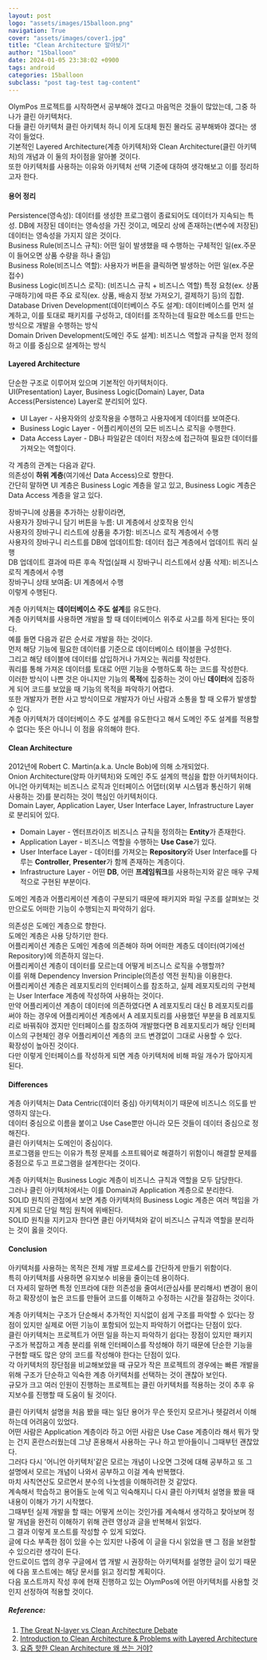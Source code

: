 ```yaml
---
layout: post
logo: "assets/images/15balloon.png"
navigation: True
cover: "assets/images/cover1.jpg"
title: "Clean Architecture 알아보기"
author: "15balloon"
date: 2024-01-05 23:38:02 +0900
tags: android
categories: 15balloon
subclass: "post tag-test tag-content"
---
```


OlymPos 프로젝트를 시작하면서 공부해야 겠다고 마음먹은 것들이 많았는데, 그중 하나가 클린 아키텍처다.   
다들 클린 아키텍처 클린 아키텍처 하니 이게 도대체 뭔진 몰라도 공부해봐야 겠다는 생각이 들었다.   
기본적인 Layered Architecture(계층 아키텍처)와 Clean Architecture(클린 아키텍처)의 개념과 이 둘의 차이점을 알아볼 것이다.   
또한 아키텍처를 사용하는 이유와 아키텍처 선택 기준에 대하여 생각해보고 이를 정리하고자 한다.   

#### 용어 정리
Persistence(영속성): 데이터를 생성한 프로그램이 종료되어도 데이터가 지속되는 특성. DB에 저장된 데이터는 영속성을 가진 것이고, 메모리 상에 존재하는(변수에 저장된) 데이터는 영속성을 가지지 않은 것이다.   
Business Rule(비즈니스 규칙): 어떤 일이 발생했을 때 수행하는 구체적인 일(ex.주문이 들어오면 상품 수량을 하나 줄임)   
Business Role(비즈니스 역할): 사용자가 버튼을 클릭하면 발생하는 어떤 일(ex.주문 접수)   
Business Logic(비즈니스 로직): (비즈니스 규칙 + 비즈니스 역할) 특정 요청(ex. 상품 구매하기)에 따른 주요 로직(ex. 상품, 배송지 정보 가져오기, 결제하기 등)의 집합.   
Database Driven Development(데이터베이스 주도 설계): 데이터베이스를 먼저 설계하고, 이를 토대로 패키지를 구성하고, 데이터를 조작하는데 필요한 메소드를 만드는 방식으로 개발을 수행하는 방식   
Domain Driven Development(도메인 주도 설계): 비즈니스 역할과 규칙을 먼저 정의하고 이를 중심으로 설계하는 방식   

#### Layered Architecture
단순한 구조로 이루어져 있으며 기본적인 아키텍처이다.   
UI(Presentation) Layer, Business Logic(Domain) Layer, Data Access(Persistence) Layer로 분리되어 있다.   
- UI Layer - 사용자와의 상호작용을 수행하고 사용자에게 데이터를 보여준다.   
- Business Logic Layer - 어플리케이션의 모든 비즈니스 로직을 수행한다.   
- Data Access Layer - DB나 파일같은 데이터 저장소에 접근하여 필요한 데이터를 가져오는 역할이다.   

각 계층의 관계는 다음과 같다.   
의존성이 **하위 계층**(여기에선 Data Access)으로 향한다.   
간단히 말하면 UI 계층은 Business Logic 계층을 알고 있고, Business Logic 계층은 Data Access 계층을 알고 있다.   

장바구니에 상품을 추가하는 상황이라면,   
사용자가 장바구니 담기 버튼을 누름: UI 계층에서 상호작용 인식   
사용자의 장바구니 리스트에 상품을 추가함: 비즈니스 로직 계층에서 수행   
사용자의 장바구니 리스트를 DB에 업데이트함: 데이터 접근 계층에서 업데이트 쿼리 실행   
DB 업데이트 결과에 따른 후속 작업(실패 시 장바구니 리스트에서 상품 삭제): 비즈니스 로직 계층에서 수행   
장바구니 상태 보여줌: UI 계층에서 수행   
이렇게 수행된다.   

계층 아키텍처는 **데이터베이스 주도 설계**를 유도한다.   
계층 아키텍처를 사용하면 개발을 할 때 데이터베이스 위주로 사고를 하게 된다는 뜻이다.   
예를 들면 다음과 같은 순서로 개발을 하는 것이다.   
먼저 해당 기능에 필요한 데이터를 기준으로 데이터베이스 테이블을 구성한다.   
그리고 해당 테이블에 데이터를 삽입하거나 가져오는 쿼리를 작성한다.   
쿼리를 통해 가져온 데이터를 토대로 어떤 기능을 수행하도록 하는 코드를 작성한다.   
이러한 방식이 나쁜 것은 아니지만 기능의 **목적**에 집중하는 것이 아닌 **데이터**에 집중하게 되어 코드를 보았을 때 기능의 목적을 파악하기 어렵다.   
또한 개발자가 편한 사고 방식이므로 개발자가 아닌 사람과 소통을 할 때 오류가 발생할 수 있다.   
계층 아키텍처가 데이터베이스 주도 설계를 유도한다고 해서 도메인 주도 설계를 적용할 수 없다는 뜻은 아니니 이 점을 유의해야 한다.   

#### Clean Architecture
2012년에 Robert C. Martin(a.k.a. Uncle Bob)에 의해 소개되었다.   
Onion Architecture(양파 아키텍처)와 도메인 주도 설계의 핵심을 합한 아키텍처이다.   
어니언 아키텍처는 비즈니스 로직과 인터페이스 어댑터(외부 시스템과 통신하기 위해 사용하는 것)를 분리하는 것이 핵심인 아키텍처이다.   
Domain Layer, Application Layer, User Interface Layer, Infrastructure Layer로 분리되어 있다.   
- Domain Layer - 엔터프라이즈 비즈니스 규칙을 정의하는 **Entity**가 존재한다.   
- Application Layer - 비즈니스 역할을 수행하는 **Use Case**가 있다.   
- User Interface Layer - 데이터를 가져오는 **Repository**와 User Interface를 다루는 **Controller**, **Presenter**가 함께 존재하는 계층이다.   
- Infrastructure Layer - 어떤 **DB**, 어떤 **프레임워크**를 사용하는지와 같은 매우 구체적으로 구현된 부분이다.   

도메인 계층과 어플리케이션 계층이 구분되기 때문에 패키지와 파일 구조를 살펴보는 것만으로도 어떠한 기능이 수행되는지 파악하기 쉽다.   

의존성은 도메인 계층으로 향한다.   
도메인 계층은 사용 당하기만 한다.   
어플리케이션 계층은 도메인 계층에 의존해야 하며 어떠한 계층도 데이터(여기에선 Repository)에 의존하지 않는다.   
어플리케이션 계층이 데이터를 모르는데 어떻게 비즈니스 로직을 수행할까?   
이를 위해 Dependency Inversion Principle(의존성 역전 원칙)을 이용한다.   
어플리케이션 계층은 레포지토리의 인터페이스를 참조하고, 실제 레포지토리의 구현체는 User Interface 계층에 작성하여 사용하는 것이다.   
만약 어플리케이션 계층이 데이터에 의존하였다면 A 레포지토리 대신 B 레포지토리를 써야 하는 경우에 어플리케이션 계층에서 A 레포지토리를 사용했던 부분을 B 레포지토리로 바꿔줘야 겠지만 인터페이스를 참조하여 개발했다면 B 레포지토리가 해당 인터페이스의 구현체인 경우 어플리케이션 계층의 코드 변경없이 그대로 사용할 수 있다.   
확장성이 높아진 것이다.   
다만 이렇게 인터페이스를 작성하게 되면 계층 아키텍처에 비해 파일 개수가 많아지게 된다.   

#### Differences
계층 아키텍처는 Data Centric(데이터 중심) 아키텍처이기 때문에 비즈니스 의도를 반영하지 않는다.   
데이터 중심으로 이름을 붙이고 Use Case뿐만 아니라 모든 것들이 데이터 중심으로 정해진다.   
클린 아키텍처는 도메인이 중심이다.   
프로그램을 만드는 이유가 특정 문제를 소프트웨어로 해결하기 위함이니 해결할 문제를 중점으로 두고 프로그램을 설계한다는 것이다.   

계층 아키텍처는 Business Logic 계층이 비즈니스 규칙과 역할을 모두 담당한다.   
그러나 클린 아키텍처에서는 이를 Domain과 Application 계층으로 분리한다.   
SOLID 원칙의 관점에서 보면 계층 아키텍처의 Business Logic 계층은 여러 책임을 가지게 되므로 단일 책임 원칙에 위배된다.   
SOLID 원칙을 지키고자 한다면 클린 아키텍처와 같이 비즈니스 규칙과 역할을 분리하는 것이 옳을 것이다.   

#### Conclusion
아키텍처를 사용하는 목적은 전체 개발 프로세스를 간단하게 만들기 위함이다.   
특히 아키텍처를 사용하면 유지보수 비용을 줄이는데 용이하다.   
더 자세히 말하면 특정 인프라에 대한 의존성을 줄여서(관심사를 분리해서) 변경이 용이하고 확장성이 높은 코드를 만들어 코드를 이해하고 수정하는 시간을 절감하는 것이다.   

계층 아키텍처는 구조가 단순해서 추가적인 지식없이 쉽게 구조를 파악할 수 있다는 장점이 있지만 실제로 어떤 기능이 포함되어 있는지 파악하기 어렵다는 단점이 있다.   
클린 아키텍처는 프로젝트가 어떤 일을 하는지 파악하기 쉽다는 장점이 있지만 패키지 구조가 복잡하고 계층 분리를 위해 인터페이스를 작성해야 하기 때문에 단순한 기능을 구현할 때도 많은 양의 코드를 작성해야 한다는 단점이 있다.   
각 아키텍처의 장단점을 비교해보았을 때 규모가 작은 프로젝트의 경우에는 빠른 개발을 위해 구조가 단순하고 익숙한 계층 아키텍처를 선택하는 것이 괜찮아 보인다.   
규모가 크고 여러 인원이 진행하는 프로젝트는 클린 아키텍처를 적용하는 것이 추후 유지보수를 진행할 때 도움이 될 것이다.   

클린 아키텍처 설명을 처음 봤을 때는 일단 용어가 무슨 뜻인지 모르거나 헷갈려서 이해하는데 어려움이 있었다.   
어떤 사람은 Application 계층이라 하고 어떤 사람은 Use Case 계층이라 해서 뭐가 맞는 건지 혼란스러웠는데 그냥 혼용해서 사용하는 구나 하고 받아들이니 그때부턴 괜찮았다.   
그러다 다시 '어니언 아키텍처'같은 모르는 개념이 나오면 그것에 대해 공부하고 또 그 설명에서 모르는 개념이 나와서 공부하고 이걸 계속 반복했다.   
마치 사칙연산도 모르면서 분수의 나눗셈을 이해하려한 것 같았다.   
계속해서 학습하고 용어들도 눈에 익고 익숙해지니 다시 클린 아키텍처 설명을 봤을 때 내용이 이해가 가기 시작했다.   
그때부턴 실제 개발을 할 때는 어떻게 쓰이는 것인가를 계속해서 생각하고 찾아보며 정말 개념을 완전히 이해하기 위해 관련 영상과 글을 반복해서 읽었다.   
그 결과 이렇게 포스트를 작성할 수 있게 되었다.   
글에 다소 부족한 점이 있을 수는 있지만 나중에 이 글을 다시 읽었을 땐 그 점을 보완할 수 있으리란 생각이 든다.   
안드로이드 앱의 경우 구글에서 앱 개발 시 권장하는 아키텍처를 설명한 글이 있기 때문에 다음 포스트에는 해당 문서를 읽고 정리할 계획이다.   
다음 포스트까지 작성 후에 현재 진행하고 있는 OlymPos에 어떤 아키텍처를 사용할 것인지 선정하여 적용할 것이다.   

##### Reference:

1. [The Great N-layer vs Clean Architecture Debate](https://youtu.be/0JRI-xq10yo?si=W3Om3caHBoqpudlb)
2. [Introduction to Clean Architecture & Problems with Layered Architecture](https://youtu.be/s5I149CBC7Y?si=NI5eVIBUSGGESRpd)
3. [요즘 핫한 Clean Architecture 왜 쓰는 거야?](https://meetup.nhncloud.com/posts/345)